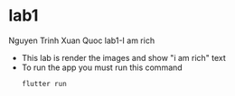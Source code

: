 # lab1

Nguyen Trinh Xuan Quoc lab1-I am rich

- This lab is render the images and show "i am rich" text
- To run the app you must run this command
  ```bash
  flutter run
  ```
